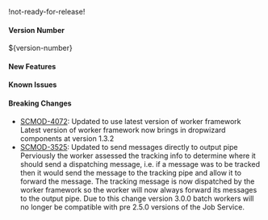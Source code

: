 !not-ready-for-release!

#### Version Number
${version-number}

#### New Features

#### Known Issues

#### Breaking Changes
- [SCMOD-4072](https://jira.autonomy.com/browse/SCMOD-4072): Updated to use latest version of worker framework
   Latest version of worker framework now brings in dropwizard components at version 1.3.2
- [SCMOD-3525](https://jira.autonomy.com/browse/SCMOD-3525): Updated to send messages directly to output pipe
   Perviously the worker assessed the tracking info to determine where it should send a dispatching message, 
   i.e. if a message was to be tracked then it would send the message to the tracking pipe and allow it to forward the message. 
   The tracking message is now dispatched by the worker framework so the worker will now always forward its messages to the output pipe. 
   Due to this change version 3.0.0 batch workers will no longer be compatible with pre 2.5.0 versions of the Job Service. 
